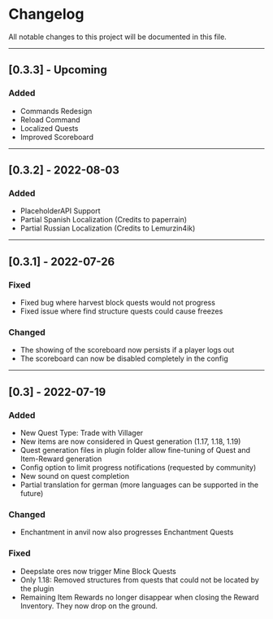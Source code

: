 # Changelog
All notable changes to this project will be documented in this file.

---
## [0.3.3] - Upcoming

### Added
- Commands Redesign
- Reload Command
- Localized Quests
- Improved Scoreboard

---
## [0.3.2] - 2022-08-03

### Added
- PlaceholderAPI Support
- Partial Spanish Localization (Credits to paperrain)
- Partial Russian Localization (Credits to Lemurzin4ik)

---
## [0.3.1] - 2022-07-26

### Fixed
- Fixed bug where harvest block quests would not progress
- Fixed issue where find structure quests could cause freezes

### Changed
- The showing of the scoreboard now persists if a player logs out
- The scoreboard can now be disabled completely in the config


---
## [0.3] - 2022-07-19

### Added
- New Quest Type: Trade with Villager
- New items are now considered in Quest generation (1.17, 1.18, 1.19)
- Quest generation files in plugin folder allow fine-tuning of Quest and Item-Reward generation
- Config option to limit progress notifications (requested by community)
- New sound on quest completion
- Partial translation for german (more languages can be supported in the future)

### Changed
- Enchantment in anvil now also progresses Enchantment Quests

### Fixed
- Deepslate ores now trigger Mine Block Quests
- Only 1.18: Removed structures from quests that could not be located by the plugin
- Remaining Item Rewards no longer disappear when closing the Reward Inventory. They now drop on the ground.